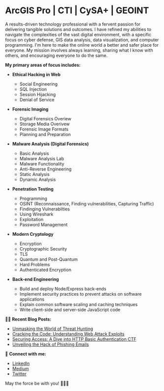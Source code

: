 # ArcGIS Pro | CTI | CySA+ | GEOINT 

A results-driven technology professional with a fervent passion for delivering tangible solutions and outcomes. I have refined my abilities to navigate the complexities of the vast digital environment, with a specific focus on cyber defense, GIS data analysis, data visualization, and computer programming. I'm here to make the online world a better and safer place for everyone. My mission involves always learning, sharing what I know with others, and encouraging everyone to do the same.

**My primary areas of focus includes:**

- **Ethical Hacking in Web**
  - Social Engineering
  - SQL Injection
  - Session Hijacking
  - Denial of Service

- **Forensic Imaging**
  - Digital Forensics Overiew 
  - Storage Media Overivew 
  - Forensic Image Formats
  - Planning and Preparation
 
- **Malware Analysis (Digital Forensics)**
  - Basic Analysis
  - Malware Analysis Lab
  - Malware Functionality 
  - Anti-Reverse Engineering
  - Static Analysis
  - Dynamic Analysis

- **Penetration Testing**
  - Programming
  - OSINT (Reconnaissance, Finding vulnerabilities, Capturing Traffic)
  - Findinging Vulnerabilties 
  - Using Wireshark
  - Exploitation 
  - Password Management 
 
- **Modern Cryptology**
  - Encryption
  - Cryptographic Security
  - TLS
  - Quantum and Post-Quantum
  - Hard Problems
  - Authenticated Encryption
 
- **Back-end Engineering**
  - Build and deploy Node/Express back-ends
  - Implement security practices to prevent attacks on software applications
  - Explain common software scaling and caching techniques
  - Write client-side and server-side JavaScript code

👨‍💻 **Recent Blog Posts:**

- [Unmasking the World of Threat Hunting](https://medium.com/@stewart.rj.b/fa06b964120f)
- [Cracking the Code: Understanding Web Attack Exploits](https://medium.com/@stewart.rj.b/cracking-the-code-understanding-web-attacks-exploits-88e04dd3fee2)
- [Securing Access: A Dive into HTTP Basic Authentication CTF](https://medium.com/@stewart.rj.b/securing-access-a-dive-into-http-basic-authentication-ctf-bbebf6b7281b)
- [Unveiling the Hack of Phishing Emails](https://medium.com/@stewart.rj.b/unveiling-the-hack-of-phishing-emails-b28335c33e92)

🤝 **Connect with me:**
- [LinkedIn](https://www.linkedin.com/in/ryan-stewart-clt21)
- [Medium](https://medium.com/@stewart.rj.b)
- [Twitter](https://twitter.com/I_Heart_DFIR)
  
May the force be with you! 🧙‍♂️✨
